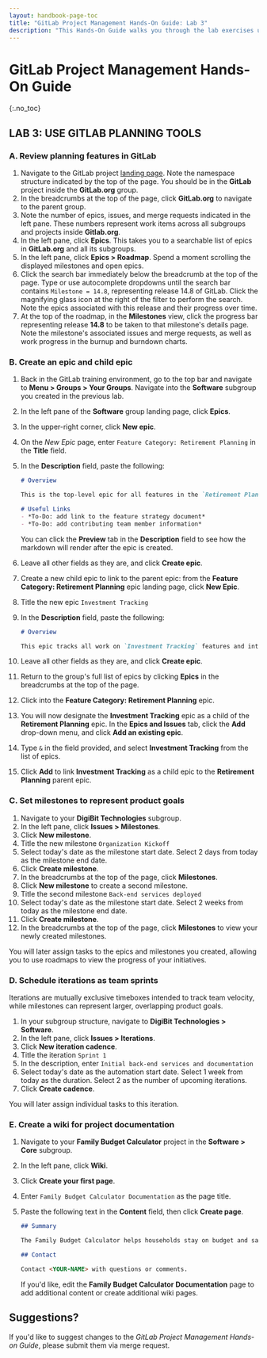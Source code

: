 ```yaml
---
layout: handbook-page-toc
title: "GitLab Project Management Hands-On Guide: Lab 3"
description: "This Hands-On Guide walks you through the lab exercises used in the GitLab Project Management course."
---
```

# GitLab Project Management Hands-On Guide
{:.no_toc}

## LAB 3: USE GITLAB PLANNING TOOLS

### A. Review planning features in GitLab

1. Navigate to the GitLab project [landing page](https://gitlab.com/gitlab-org/gitlab). Note the namespace structure indicated by the top of the page. You should be in the **GitLab** project inside the **GitLab.org** group.
1. In the breadcrumbs at the top of the page, click **GitLab.org** to navigate to the parent group.
1. Note the number of epics, issues, and merge requests indicated in the left pane. These numbers represent work items across all subgroups and projects inside **Gitlab.org**.
1. In the left pane, click **Epics**. This takes you to a searchable list of epics in **GitLab.org** and all its subgroups.
1. In the left pane, click **Epics > Roadmap**. Spend a moment scrolling the displayed milestones and open epics.
1. Click the search bar immediately below the breadcrumb at the top of the page. Type or use autocomplete dropdowns until the search bar contains `Milestone = 14.8`, representing release 14.8 of GitLab. Click the magnifying glass icon at the right of the filter to perform the search. Note the epics associated with this release and their progress over time.
1. At the top of the roadmap, in the **Milestones** view, click the progress bar representing release **14.8** to be taken to that milestone's details page. Note the milestone's associated issues and merge requests, as well as work progress in the burnup and burndown charts.

### B. Create an epic and child epic

1. Back in the GitLab training environment, go to the top bar and navigate to **Menu > Groups > Your Groups**. Navigate into the **Software** subgroup you created in the previous lab.
1. In the left pane of the **Software** group landing page, click **Epics**.
1. In the upper-right corner, click **New epic**.
1. On the *New Epic* page, enter `Feature Category: Retirement Planning` in the **Title** field.
1. In the **Description** field, paste the following:

    ```markdown
   # Overview

   This is the top-level epic for all features in the `Retirement Planning` category of DigiBit's personal finance software.

   # Useful Links
   - *To-Do: add link to the feature strategy document*
   - *To-Do: add contributing team member information*
    ```
    
    You can click the **Preview** tab in the **Description** field to see how the markdown will render after the epic is created.

1. Leave all other fields as they are, and click **Create epic**.
1. Create a new child epic to link to the parent epic: from the **Feature Category: Retirement Planning** epic landing page, click **New Epic**.
1. Title the new epic `Investment Tracking` 
1. In the **Description** field, paste the following:

    ```markdown
   # Overview

   This epic tracks all work on `Investment Tracking` features and integrations, as part of the overall `Retirement Planning` category strategy.
    ```

1. Leave all other fields as they are, and click **Create epic**.
1. Return to the group's full list of epics by clicking **Epics** in the breadcrumbs at the top of the page.
1. Click into the **Feature Category: Retirement Planning** epic.
1. You will now designate the **Investment Tracking** epic as a child of the **Retirement Planning** epic. In the **Epics and Issues** tab, click the **Add** drop-down menu, and click **Add an existing epic**.
1. Type `&` in the field provided, and select **Investment Tracking** from the list of epics.
1. Click **Add** to link **Investment Tracking** as a child epic to the **Retirement Planning** parent epic.

### C. Set milestones to represent product goals

1. Navigate to your **DigiBit Technologies** subgroup.
1. In the left pane, click **Issues > Milestones**.
1. Click **New milestone**.
1. Title the new milestone `Organization Kickoff`
1. Select today's date as the milestone start date. Select 2 days from today as the milestone end date.
1. Click **Create milestone**.
1. In the breadcrumbs at the top of the page, click **Milestones**.
1. Click **New milestone** to create a second milestone.
1. Title the second milestone `Back-end services deployed`
1. Select today's date as the milestone start date. Select 2 weeks from today as the milestone end date.
1. Click **Create milestone**.
1. In the breadcrumbs at the top of the page, click **Milestones** to view your newly created milestones. 

You will later assign tasks to the epics and milestones you created, allowing you to use roadmaps to view the progress of your initiatives.

### D. Schedule iterations as team sprints

Iterations are mutually exclusive timeboxes intended to track team velocity, while milestones can represent larger, overlapping product goals.

1. In your subgroup structure, navigate to **DigiBit Technologies > Software**.
1. In the left pane, click **Issues > Iterations**.
1. Click **New iteration cadence**.
1. Title the iteration `Sprint 1` 
1. In the description, enter `Initial back-end services and documentation`
1. Select today's date as the automation start date. Select 1 week from today as the duration. Select 2 as the number of upcoming iterations.
1. Click **Create cadence**.

You will later assign individual tasks to this iteration.

### E. Create a wiki for project documentation

1. Navigate to your **Family Budget Calculator** project in the **Software > Core** subgroup.
1. In the left pane, click **Wiki**.
1. Click **Create your first page**.
1. Enter `Family Budget Calculator Documentation` as the page title.
1. Paste the following text in the **Content** field, then click **Create page**.

    ```markdown
   ## Summary

   The Family Budget Calculator helps households stay on budget and save for the future.

   ## Contact

   Contact <YOUR-NAME> with questions or comments.
    ```

    If you'd like, edit the **Family Budget Calculator Documentation** page to add additional content or create additional wiki pages.

## Suggestions?

If you'd like to suggest changes to the *GitLab Project Management Hands-on Guide*, please submit them via merge request.
